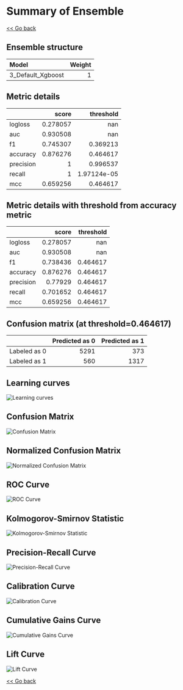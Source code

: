 # Summary of Ensemble

[<< Go back](../README.md)


## Ensemble structure
| Model             |   Weight |
|:------------------|---------:|
| 3_Default_Xgboost |        1 |

## Metric details
|           |    score |     threshold |
|:----------|---------:|--------------:|
| logloss   | 0.278057 | nan           |
| auc       | 0.930508 | nan           |
| f1        | 0.745307 |   0.369213    |
| accuracy  | 0.876276 |   0.464617    |
| precision | 1        |   0.996537    |
| recall    | 1        |   1.97124e-05 |
| mcc       | 0.659256 |   0.464617    |


## Metric details with threshold from accuracy metric
|           |    score |   threshold |
|:----------|---------:|------------:|
| logloss   | 0.278057 |  nan        |
| auc       | 0.930508 |  nan        |
| f1        | 0.738436 |    0.464617 |
| accuracy  | 0.876276 |    0.464617 |
| precision | 0.77929  |    0.464617 |
| recall    | 0.701652 |    0.464617 |
| mcc       | 0.659256 |    0.464617 |


## Confusion matrix (at threshold=0.464617)
|              |   Predicted as 0 |   Predicted as 1 |
|:-------------|-----------------:|-----------------:|
| Labeled as 0 |             5291 |              373 |
| Labeled as 1 |              560 |             1317 |

## Learning curves
![Learning curves](learning_curves.png)
## Confusion Matrix

![Confusion Matrix](confusion_matrix.png)


## Normalized Confusion Matrix

![Normalized Confusion Matrix](confusion_matrix_normalized.png)


## ROC Curve

![ROC Curve](roc_curve.png)


## Kolmogorov-Smirnov Statistic

![Kolmogorov-Smirnov Statistic](ks_statistic.png)


## Precision-Recall Curve

![Precision-Recall Curve](precision_recall_curve.png)


## Calibration Curve

![Calibration Curve](calibration_curve_curve.png)


## Cumulative Gains Curve

![Cumulative Gains Curve](cumulative_gains_curve.png)


## Lift Curve

![Lift Curve](lift_curve.png)



[<< Go back](../README.md)
